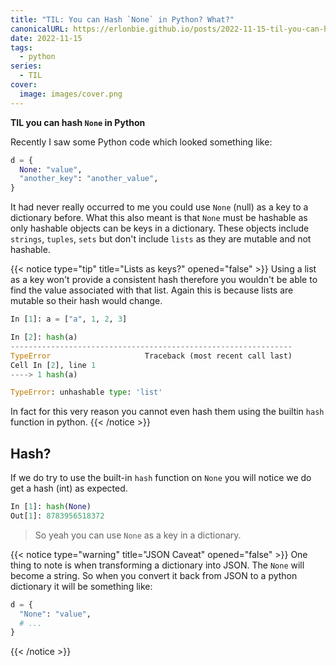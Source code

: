 ```yaml
---
title: "TIL: You can Hash `None` in Python? What?"
canonicalURL: https://erlonbie.github.io/posts/2022-11-15-til-you-can-hash-none-in-python-what/
date: 2022-11-15
tags:
  - python
series:
  - TIL
cover:
  image: images/cover.png
---
```


**TIL you can hash `None` in Python**

Recently I saw some Python code which looked something like:

```python
d = {
  None: "value",
  "another_key": "another_value",
}
```

It had never really occurred to me you could use `None` (null) as a key to a dictionary before.
What this also meant is that `None` must be hashable as only hashable objects can be keys in a dictionary.
These objects include `strings`, `tuples`, `sets` but don't include `lists` as they are mutable and not
hashable.

{{< notice type="tip" title="Lists as keys?" opened="false" >}}
Using a list as a key won't provide a consistent hash therefore you wouldn't be able
to find the value associated with that list. Again this is because lists are mutable
so their hash would change.

```python
In [1]: a = ["a", 1, 2, 3]

In [2]: hash(a)
---------------------------------------------------------------
TypeError                     Traceback (most recent call last)
Cell In [2], line 1
----> 1 hash(a)

TypeError: unhashable type: 'list'
```

In fact for this very reason you cannot even hash them using the builtin `hash` function in python.
{{< /notice >}}

## Hash?

If we do try to use the built-in `hash` function on `None` you will notice we do get a hash (int) as expected.

```python
In [1]: hash(None)
Out[1]: 8783956518372
```

> So yeah you can use `None` as a key in a dictionary.

{{< notice type="warning" title="JSON Caveat" opened="false" >}}
One thing to note is when transforming a dictionary into JSON. The `None` will become a string.
So when you convert it back from JSON to a python dictionary it will be something like:

```python
d = {
  "None": "value",
  # ...
}
```
{{< /notice >}}